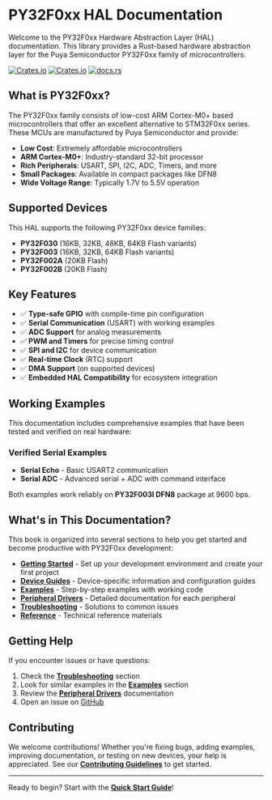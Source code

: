 # PY32F0xx HAL Documentation

Welcome to the PY32F0xx Hardware Abstraction Layer (HAL) documentation. This library provides a Rust-based hardware abstraction layer for the Puya Semiconductor PY32F0xx family of microcontrollers.

[![Crates.io](https://img.shields.io/crates/d/py32f0xx-hal.svg)](https://crates.io/crates/py32f0xx-hal)
[![Crates.io](https://img.shields.io/crates/v/py32f0xx-hal.svg)](https://crates.io/crates/py32f0xx-hal)
[![docs.rs](https://docs.rs/py32f0xx-hal/badge.svg)](https://docs.rs/py32f0xx-hal/)

## What is PY32F0xx?

The PY32F0xx family consists of low-cost ARM Cortex-M0+ based microcontrollers that offer an excellent alternative to STM32F0xx series. These MCUs are manufactured by Puya Semiconductor and provide:

- **Low Cost**: Extremely affordable microcontrollers
- **ARM Cortex-M0+**: Industry-standard 32-bit processor
- **Rich Peripherals**: USART, SPI, I2C, ADC, Timers, and more
- **Small Packages**: Available in compact packages like DFN8
- **Wide Voltage Range**: Typically 1.7V to 5.5V operation

## Supported Devices

This HAL supports the following PY32F0xx device families:

- **PY32F030** (16KB, 32KB, 48KB, 64KB Flash variants)
- **PY32F003** (16KB, 32KB, 64KB Flash variants) 
- **PY32F002A** (20KB Flash)
- **PY32F002B** (20KB Flash)

## Key Features

- ✅ **Type-safe GPIO** with compile-time pin configuration
- ✅ **Serial Communication** (USART) with working examples
- ✅ **ADC Support** for analog measurements
- ✅ **PWM and Timers** for precise timing control
- ✅ **SPI and I2C** for device communication
- ✅ **Real-time Clock** (RTC) support
- ✅ **DMA Support** (on supported devices)
- ✅ **Embedded HAL Compatibility** for ecosystem integration

## Working Examples

This documentation includes comprehensive examples that have been tested and verified on real hardware:

### Verified Serial Examples
- **Serial Echo** - Basic USART2 communication
- **Serial ADC** - Advanced serial + ADC with command interface

Both examples work reliably on **PY32F003I DFN8** package at 9600 bps.

## What's in This Documentation?

This book is organized into several sections to help you get started and become productive with PY32F0xx development:

- **[Getting Started](./getting-started/quick-start.md)** - Set up your development environment and create your first project
- **[Device Guides](./devices/py32f003-guide.md)** - Device-specific information and configuration guides  
- **[Examples](./examples/blinky.md)** - Step-by-step examples with working code
- **[Peripheral Drivers](./peripherals/gpio.md)** - Detailed documentation for each peripheral
- **[Troubleshooting](./troubleshooting/serial.md)** - Solutions to common issues
- **[Reference](./reference/pin-mapping.md)** - Technical reference materials

## Getting Help

If you encounter issues or have questions:

1. Check the **[Troubleshooting](./troubleshooting/serial.md)** section
2. Look for similar examples in the **[Examples](./examples/blinky.md)** section
3. Review the **[Peripheral Drivers](./peripherals/gpio.md)** documentation
4. Open an issue on [GitHub](https://github.com/Cesarbautista10/py32f0xx-hal)

## Contributing

We welcome contributions! Whether you're fixing bugs, adding examples, improving documentation, or testing on new devices, your help is appreciated. See our **[Contributing Guidelines](./contributing/how-to-contribute.md)** to get started.

---

Ready to begin? Start with the **[Quick Start Guide](./getting-started/quick-start.md)**!
